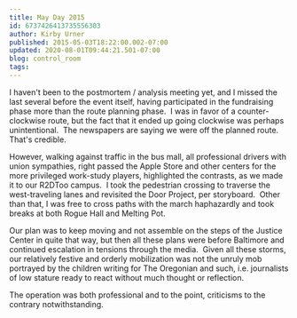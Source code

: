 ```yaml
---
title: May Day 2015
id: 6737426413735556303
author: Kirby Urner
published: 2015-05-03T18:22:00.002-07:00
updated: 2020-08-01T09:44:21.501-07:00
blog: control_room
tags: 
---
```


[](https://www.flickr.com/photos/kirbyurner/albums/72157651898461399)

I haven't been to the postmortem / analysis meeting yet, and I missed the last several before the event itself, having participated in the fundraising phase more than the route planning phase.  I was in favor of a counter-clockwise route, but the fact that it ended up going clockwise was perhaps unintentional.  The newspapers are saying we were off the planned route.  That's credible.

However, walking against traffic in the bus mall, all professional drivers with union sympathies, right passed the Apple Store and other centers for the more privileged work-study players, highlighted the contrasts, as we made it to our R2DToo campus.  I took the pedestrian crossing to traverse the west-traveling lanes and revisited the Door Project, per storyboard.  Other than that, I was free to cross paths with the march haphazardly and took breaks at both Rogue Hall and Melting Pot.

Our plan was to keep moving and not assemble on the steps of the Justice Center in quite that way, but then all these plans were before Baltimore and continued escalation in tensions through the media.  Given all these storms, our relatively festive and orderly mobilization was not the unruly mob portrayed by the children writing for The Oregonian and such, i.e. journalists of low stature ready to react without much thought or reflection. 

The operation was both professional and to the point, criticisms to the contrary notwithstanding.